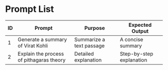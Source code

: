 # Prompt List

| ID | Prompt                                   | Purpose                  | Expected Output          |
| -- | ---------------------------------------- | ------------------------ | ------------------------ |
| 1  | Generate a summary of Virat Kohli        | Summarize a text passage | A concise summary        |
| 2  | Explain the process of pithagaras theory | Detailed explanation     | Step-by-step explanation |